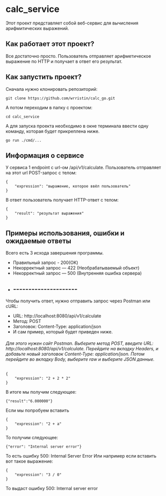 # calc_service
Этот проект представляет собой веб-сервис для вычисления арифмитических выражений.
## Как работает этот проект?
Все достаточно просто. Пользователь отправляет арифметическое выражение по HTTP и получает в ответ его результат.
## Как запустить проект?
Сначала нужно клонировать репозиторий:
```
git clone https://github.com/wrristin/calc_go.git
```
А потом переходим в папку с проектом:
```
cd calc_service
```
А для запуска проекта необходимо в окне терминала ввести одну команду, которая будет прикреплена ниже.
```
go run ./cmd/...
```
## Информация о сервисе
У сервиса 1 endpoint с url-ом /api/v1/calculate. Пользователь отправляет на этот url POST-запрос с телом:
```
{
    "expression": "выражение, которое ввёл пользователь"
}
```
В ответ пользователь получает HTTP-ответ с телом:
```
{
    "result": "результат выражения"
}
```
## Примеры использования, ошибки и ожидаемые ответы
Всего есть 3 исхода завершения программы.
- Правильный запрос - 200(OK)
- Некорректный запрос — 422 (Необрабатываемый объект)
- Некорректный запрос — 500 (Внутренняя ошибка сервера)
- ## ---------------------
Чтобы получить ответ, нужно отправить запрос через Postman или cURL:
- URL: http://localhost:8080/api/v1/calculate
- Метод: POST
- Заголовок: Content-Type: application/json
- И сам пример, который будет приведен ниже.
###### Для этого нужен сайт Postman. Выберите метод POST, введите URL: http://localhost:8080/api/v1/calculate. Перейдите на вкладку Headers, и добавьте новый заголовок Content-Type: application/json. Потом перейдите во вкладку Body, выберите raw и выберите JSON данные.
```
{
    "expression": "2 + 2 * 2"
}
```
В итоге мы получим следующее:
```
{"result":"6.000000"}
```
Если мы попробуем вставить
```
{
    "expression": "2 + a"
}
```
То получим следующее:
```
{"error": "Internal server error"}
```
То есть ошибку 500: Internal Server Error
Или например если вставить вот такое выражение:
```
{
    "expression": "3 / 0"
}
```
То выдаст ошибку 500: Internal server error
